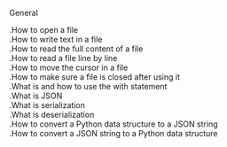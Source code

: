 General

.How to open a file\
.How to write text in a file\
.How to read the full content of a file\
.How to read a file line by line\
.How to move the cursor in a file\
.How to make sure a file is closed after using it\
.What is and how to use the with statement\
.What is JSON\
.What is serialization\
.What is deserialization\
.How to convert a Python data structure to a JSON string\
.How to convert a JSON string to a Python data structure
